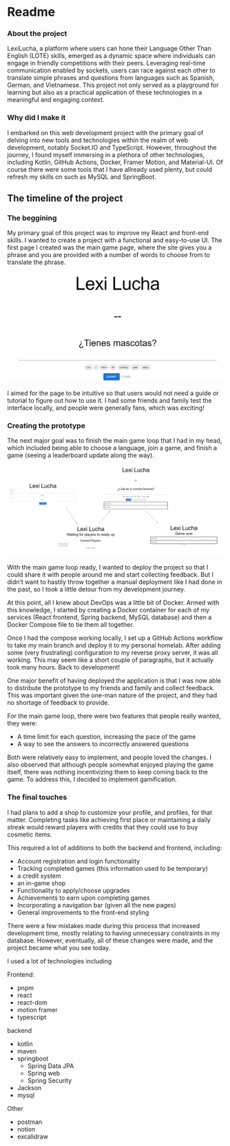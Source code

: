 # Readme

### About the project

LexiLucha, a platform where users can hone their Language Other Than English (LOTE) skills, emerged as a dynamic space where individuals can engage in friendly competitions with their peers. Leveraging real-time communication enabled by sockets, users can race against each other to translate simple phrases and questions from languages such as Spanish, German, and Vietnamese. This project not only served as a playground for learning but also as a practical application of these technologies in a meaningful and engaging context.

### Why did I make it

I embarked on this web development project with the primary goal of delving into new tools and technologies within the realm of web development, notably Socket.IO and TypeScript. However, throughout the journey, I found myself immersing in a plethora of other technologies, including Kotlin, GitHub Actions, Docker, Framer Motion, and Material-UI. Of course there were some tools that I have allready used plenty, but could refresh my skills on such as MySQL and SpringBoot.

## The timeline of the project

### The beggining

My primary goal of this project was to improve my React and front-end skills. I wanted to create a project with a functional and easy-to-use UI. The first page I created was the main game page, where the site gives you a phrase and you are provided with a number of words to choose from to translate the phrase.

![Untitled](images/Untitled.png)

I aimed for the page to be intuitive so that users would not need a guide or tutorial to figure out how to use it. I had some friends and family test the interface locally, and people were generally fans, which was exciting!

### Creating the prototype

The next major goal was to finish the main game loop that I had in my head, which included being able to choose a language, join a game, and finish a game (seeing a leaderboard update along the way).

![Untitled](images/Untitled%201.png)

With the main game loop ready, I wanted to deploy the project so that I could share it with people around me and start collecting feedback. But I didn’t want to hastily throw together a manual deployment like I had done in the past, so I took a little detour from my development journey.

At this point, all I knew about DevOps was a little bit of Docker. Armed with this knowledge, I started by creating a Docker container for each of my services (React frontend, Spring backend, MySQL database) and then a Docker Compose file to tie them all together.

Once I had the compose working locally, I set up a GitHub Actions workflow to take my main branch and deploy it to my personal homelab. After adding some (very frustrating) configuration to my reverse proxy server, it was all working. This may seem like a short couple of paragraphs, but it actually took many hours. Back to development!

One major benefit of having deployed the application is that I was now able to distribute the prototype to my friends and family and collect feedback. This was important given the one-man nature of the project, and they had no shortage of feedback to provide.

For the main game loop, there were two features that people really wanted, they were:

- A time limit for each question, increasing the pace of the game
- A way to see the answers to incorrectly answered questions

Both were relatively easy to implement, and people loved the changes. I also observed that although people somewhat enjoyed playing the game itself, there was nothing incentivizing them to keep coming back to the game. To address this, I decided to implement gamification.

### The final touches

I had plans to add a shop to customize your profile, and profiles, for that matter. Completing tasks like achieving first place or maintaining a daily streak would reward players with credits that they could use to buy cosmetic items.

This required a lot of additions to both the backend and frontend, including:

- Account registration and login functionality
- Tracking completed games (this information used to be temporary)
- a credit system
- an in-game shop
- Functionality to apply/choose upgrades
- Achievements to earn upon completing games
- Incorporating a navigation bar (given all the new pages)
- General improvements to the front-end styling

There were a few mistakes made during this process that increased development time, mostly relating to having unnecessary constraints in my database. However, eventually, all of these changes were made, and the project became what you see today.

I used a lot of technologies including

Frontend:

- pnpm
- react
- react-dom
- motion framer
- typescript

backend

- kotlin
- maven
- springboot
    - Spring Data JPA
    - Spring web
    - Spring Security
- Jackson
- mysql

Other

- postman
- notion
- excalidraw
